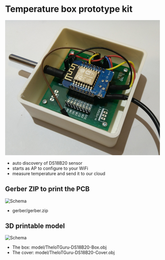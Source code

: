 # Temperature box prototype kit

![Schema](https://github.com/IoTGuruLive/temperature_box/blob/master/images/box.jpg)

- auto discovery of DS18B20 sensor
- starts as AP to configure to your WiFi
- measure temperature and send it to our cloud

## Gerber ZIP to print the PCB

![Schema](https://github.com/IoTGuruLive/temperature_box/blob/master/images/pcb_top.jpg)

* gerber/gerber.zip

## 3D printable model

![Schema](https://github.com/IoTGuruLive/temperature_box/blob/master/images/3d_model.jpg)

* The box: model/TheIoTGuru-DS18B20-Box.obj
* The cover: model/TheIoTGuru-DS18B20-Cover.obj

